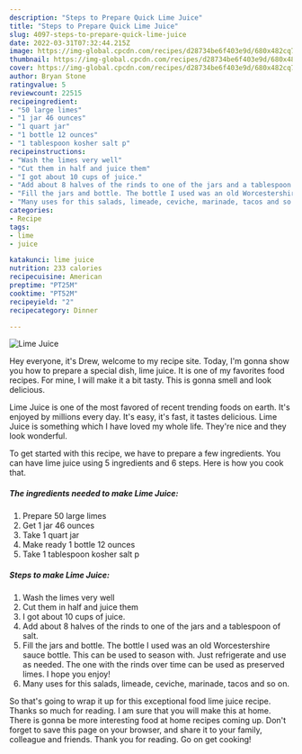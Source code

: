 ```yaml
---
description: "Steps to Prepare Quick Lime Juice"
title: "Steps to Prepare Quick Lime Juice"
slug: 4097-steps-to-prepare-quick-lime-juice
date: 2022-03-31T07:32:44.215Z
image: https://img-global.cpcdn.com/recipes/d28734be6f403e9d/680x482cq70/lime-juice-recipe-main-photo.jpg
thumbnail: https://img-global.cpcdn.com/recipes/d28734be6f403e9d/680x482cq70/lime-juice-recipe-main-photo.jpg
cover: https://img-global.cpcdn.com/recipes/d28734be6f403e9d/680x482cq70/lime-juice-recipe-main-photo.jpg
author: Bryan Stone
ratingvalue: 5
reviewcount: 22515
recipeingredient:
- "50 large limes"
- "1 jar 46 ounces"
- "1 quart jar"
- "1 bottle 12 ounces"
- "1 tablespoon kosher salt p"
recipeinstructions:
- "Wash the limes very well"
- "Cut them in half and juice them"
- "I got about 10 cups of juice."
- "Add about 8 halves of the rinds to one of the jars and a tablespoon of salt."
- "Fill the jars and bottle. The bottle I used was an old Worcestershire sauce bottle. This can be used to season with. Just refrigerate and use as needed. The one with the rinds over time can be used as preserved limes. I hope you enjoy!"
- "Many uses for this salads, limeade, ceviche, marinade, tacos and so on."
categories:
- Recipe
tags:
- lime
- juice

katakunci: lime juice 
nutrition: 233 calories
recipecuisine: American
preptime: "PT25M"
cooktime: "PT52M"
recipeyield: "2"
recipecategory: Dinner

---
```



![Lime Juice](https://img-global.cpcdn.com/recipes/d28734be6f403e9d/680x482cq70/lime-juice-recipe-main-photo.jpg)

Hey everyone, it's Drew, welcome to my recipe site. Today, I'm gonna show you how to prepare a special dish, lime juice. It is one of my favorites food recipes. For mine, I will make it a bit tasty. This is gonna smell and look delicious.

Lime Juice is one of the most favored of recent trending foods on earth. It's enjoyed by millions every day. It's easy, it's fast, it tastes delicious. Lime Juice is something which I have loved my whole life. They're nice and they look wonderful.




To get started with this recipe, we have to prepare a few ingredients. You can have lime juice using 5 ingredients and 6 steps. Here is how you cook that.

<!--inarticleads1-->

##### The ingredients needed to make Lime Juice:

1. Prepare 50 large limes
1. Get 1 jar 46 ounces
1. Take 1 quart jar
1. Make ready 1 bottle 12 ounces
1. Take 1 tablespoon kosher salt p




<!--inarticleads2-->

##### Steps to make Lime Juice:

1. Wash the limes very well
1. Cut them in half and juice them
1. I got about 10 cups of juice.
1. Add about 8 halves of the rinds to one of the jars and a tablespoon of salt.
1. Fill the jars and bottle. The bottle I used was an old Worcestershire sauce bottle. This can be used to season with. Just refrigerate and use as needed. The one with the rinds over time can be used as preserved limes. I hope you enjoy!
1. Many uses for this salads, limeade, ceviche, marinade, tacos and so on.




So that's going to wrap it up for this exceptional food lime juice recipe. Thanks so much for reading. I am sure that you will make this at home. There is gonna be more interesting food at home recipes coming up. Don't forget to save this page on your browser, and share it to your family, colleague and friends. Thank you for reading. Go on get cooking!
